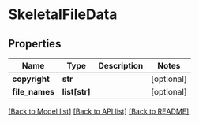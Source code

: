 # SkeletalFileData

## Properties
Name | Type | Description | Notes
------------ | ------------- | ------------- | -------------
**copyright** | **str** |  | [optional] 
**file_names** | **list[str]** |  | [optional] 

[[Back to Model list]](../README.md#documentation-for-models) [[Back to API list]](../README.md#documentation-for-api-endpoints) [[Back to README]](../README.md)

